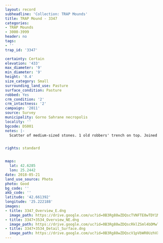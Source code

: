 ```yaml
---
layout: record
subheadline: 'Collection: TRAP Mounds'
title: TRAP Mound - 3347
categories:
- TRAP Mounds
- 3000-3999
header: no
tags:
- ''
trap_id: '3347'

certainty: Certain
elevation: '433'
max_diameter: '9'
min_diameter: '9'
height: '0.4'
size_category: Small
surrounding_land_use: Pasture
surface_condition: Pasture
robbed: Yes
crm_condition: '2'
crm_intactness: '2'
campaign: '2011'
source: Survey
municipality: Gorno Sahrane necropolis
locality: ''
bgcode: DS001
notes: |-
  Scatter of medium-sized stones. 1 old robbers' trench on top. Joined with smaller mound on south side.


rights: standard


maps:
  lat: 42.6285
  lon: 25.2442
date: 2018-05-21
land_use_source: Photo
photo: Good
bg_code: ''
akb_code: ''
latitude: '42.661392'
longitude: '25.222188'
images:
- title: 3347_Overview_E.dng
  image_path: https://drive.google.com/uc?id=0B3Rg88wZDQscTVNFTE0wTDY1MkU
- title: 3347+3534_Overview_NE.dng
  image_path: https://drive.google.com/uc?id=0B3Rg88wZDQscRklZSml4bDMwT28
- title: 3347+3534_Detail_Surface.dng
  image_path: https://drive.google.com/uc?id=0B3Rg88wZDQscV1pVbWR0UzhVX2s
---
```

